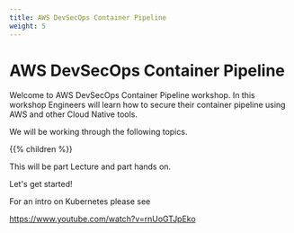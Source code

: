 ```yaml
---
title: AWS DevSecOps Container Pipeline
weight: 5
---
```


# AWS DevSecOps Container Pipeline

Welcome to AWS DevSecOps Container Pipeline workshop. In this workshop Engineers will learn how to secure their container
pipeline using AWS and other Cloud Native tools. 

We will be working through the following topics. 

{{% children  %}}

This will be part Lecture and part hands on. 

Let's get started! 


For an intro on Kubernetes please see 

https://www.youtube.com/watch?v=rnUoGTJpEko

